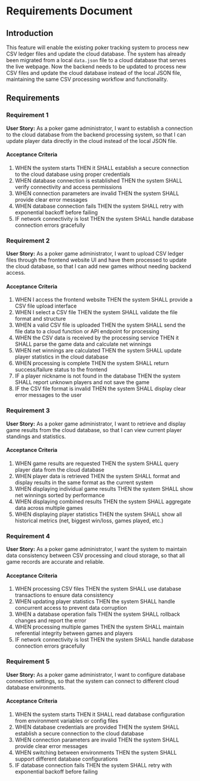 # Requirements Document

## Introduction

This feature will enable the existing poker tracking system to process new CSV ledger files and update the cloud database. The system has already been migrated from a local `data.json` file to a cloud database that serves the live webpage. Now the backend needs to be updated to process new CSV files and update the cloud database instead of the local JSON file, maintaining the same CSV processing workflow and functionality.

## Requirements

### Requirement 1

**User Story:** As a poker game administrator, I want to establish a connection to the cloud database from the backend processing system, so that I can update player data directly in the cloud instead of the local JSON file.

#### Acceptance Criteria

1. WHEN the system starts THEN it SHALL establish a secure connection to the cloud database using proper credentials
2. WHEN database connection is established THEN the system SHALL verify connectivity and access permissions
3. WHEN connection parameters are invalid THEN the system SHALL provide clear error messages
4. WHEN database connection fails THEN the system SHALL retry with exponential backoff before failing
5. IF network connectivity is lost THEN the system SHALL handle database connection errors gracefully

### Requirement 2

**User Story:** As a poker game administrator, I want to upload CSV ledger files through the frontend website UI and have them processed to update the cloud database, so that I can add new games without needing backend access.

#### Acceptance Criteria

1. WHEN I access the frontend website THEN the system SHALL provide a CSV file upload interface
2. WHEN I select a CSV file THEN the system SHALL validate the file format and structure
3. WHEN a valid CSV file is uploaded THEN the system SHALL send the file data to a cloud function or API endpoint for processing
4. WHEN the CSV data is received by the processing service THEN it SHALL parse the game data and calculate net winnings
5. WHEN net winnings are calculated THEN the system SHALL update player statistics in the cloud database
6. WHEN processing is complete THEN the system SHALL return success/failure status to the frontend
7. IF a player nickname is not found in the database THEN the system SHALL report unknown players and not save the game
8. IF the CSV file format is invalid THEN the system SHALL display clear error messages to the user

### Requirement 3

**User Story:** As a poker game administrator, I want to retrieve and display game results from the cloud database, so that I can view current player standings and statistics.

#### Acceptance Criteria

1. WHEN game results are requested THEN the system SHALL query player data from the cloud database
2. WHEN player data is retrieved THEN the system SHALL format and display results in the same format as the current system
3. WHEN displaying individual game results THEN the system SHALL show net winnings sorted by performance
4. WHEN displaying combined results THEN the system SHALL aggregate data across multiple games
5. WHEN displaying player statistics THEN the system SHALL show all historical metrics (net, biggest win/loss, games played, etc.)

### Requirement 4

**User Story:** As a poker game administrator, I want the system to maintain data consistency between CSV processing and cloud storage, so that all game records are accurate and reliable.

#### Acceptance Criteria

1. WHEN processing CSV files THEN the system SHALL use database transactions to ensure data consistency
2. WHEN updating player statistics THEN the system SHALL handle concurrent access to prevent data corruption
3. WHEN a database operation fails THEN the system SHALL rollback changes and report the error
4. WHEN processing multiple games THEN the system SHALL maintain referential integrity between games and players
5. IF network connectivity is lost THEN the system SHALL handle database connection errors gracefully

### Requirement 5

**User Story:** As a poker game administrator, I want to configure database connection settings, so that the system can connect to different cloud database environments.

#### Acceptance Criteria

1. WHEN the system starts THEN it SHALL read database configuration from environment variables or config files
2. WHEN database credentials are provided THEN the system SHALL establish a secure connection to the cloud database
3. WHEN connection parameters are invalid THEN the system SHALL provide clear error messages
4. WHEN switching between environments THEN the system SHALL support different database configurations
5. IF database connection fails THEN the system SHALL retry with exponential backoff before failing